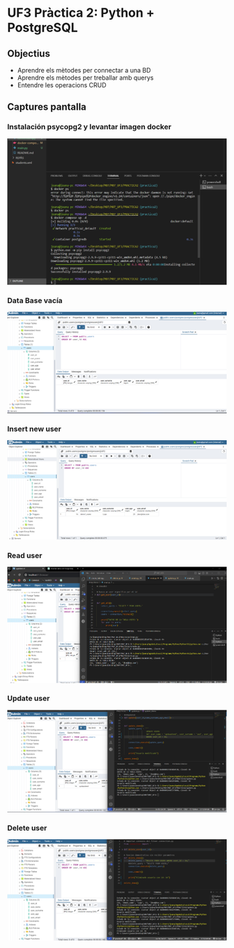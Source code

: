 # UF3 Pràctica 2: Python + PostgreSQL
## Objectius
- Aprendre els mètodes per connectar a una BD
- Aprendre els mètodes per treballar amb querys
- Entendre les operacions CRUD

## Captures pantalla
### Instalación psycopg2 y levantar imagen docker
![Excecucio joana](img/install.png)

### Data Base vacía
![Empty database](img/bbdd_vacia.png)

### Insert new user
![create](img/create.png)

### Read user
![read](img/read.png)

### Update user
![update](img/update.png)

### Delete user
![delete](img/delete.png)